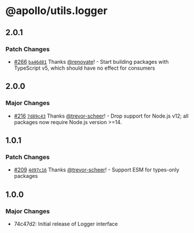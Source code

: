 # @apollo/utils.logger

## 2.0.1

### Patch Changes

- [#266](https://github.com/apollographql/apollo-utils/pull/266) [`ba46d81`](https://github.com/apollographql/apollo-utils/commit/ba46d817a97a6bad9b0ec6ff0720f01edc806091) Thanks [@renovate](https://github.com/apps/renovate)! - Start building packages with TypeScript v5, which should have no effect for consumers

## 2.0.0

### Major Changes

- [#216](https://github.com/apollographql/apollo-utils/pull/216) [`7d89c43`](https://github.com/apollographql/apollo-utils/commit/7d89c433039cd597998e99124f04866ac2a2c3d5) Thanks [@trevor-scheer](https://github.com/trevor-scheer)! - Drop support for Node.js v12; all packages now require Node.js version >=14.

## 1.0.1

### Patch Changes

- [#209](https://github.com/apollographql/apollo-utils/pull/209) [`4d97c16`](https://github.com/apollographql/apollo-utils/commit/4d97c16eb56dc116742d2d8d93c423a6543b5ae9) Thanks [@trevor-scheer](https://github.com/trevor-scheer)! - Support ESM for types-only packages

## 1.0.0

### Major Changes

- 74c47d2: Initial release of Logger interface
